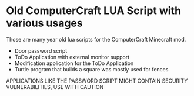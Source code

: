 # Old ComputerCraft LUA Script with various usages

Those are many year old lua scripts for the ComputerCraft Minecraft mod.

* Door password script
* ToDo Application with external monitor support
* Modification application for the ToDo Application
* Turtle program that builds a square was mostly used for fences


APPLICATIONS LIKE THE PASSWORD SCRIPT MIGHT CONTAIN SECURITY VULNERABILITIES, USE WITH CAUTION